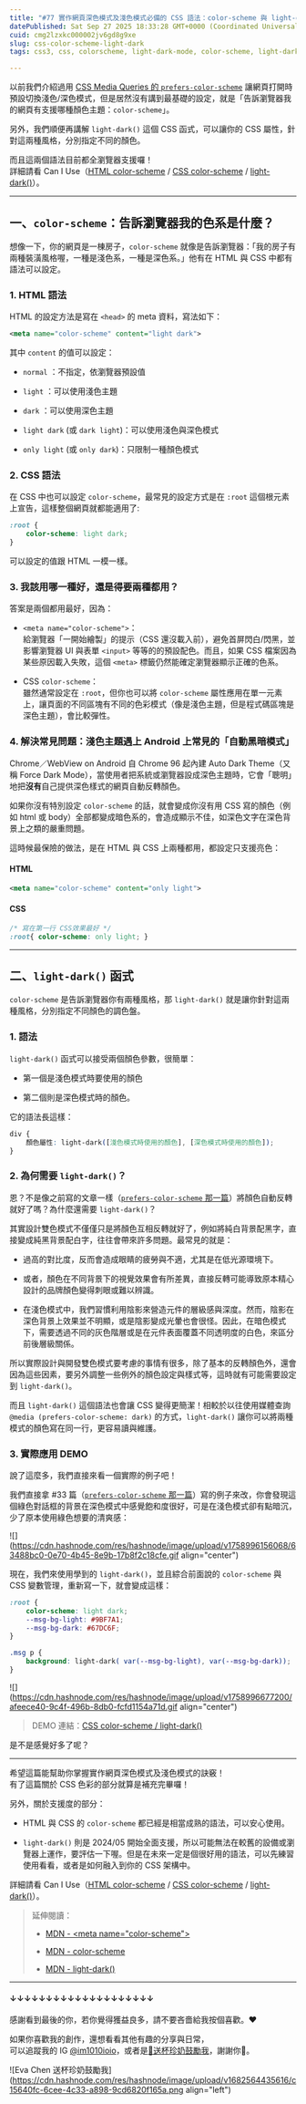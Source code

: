 ```yaml
---
title: "#77 實作網頁深色模式及淺色模式必備的 CSS 語法：color-scheme 與 light-dark()"
datePublished: Sat Sep 27 2025 18:33:28 GMT+0000 (Coordinated Universal Time)
cuid: cmg2lzxkc000002jv6gd8g9xe
slug: css-color-scheme-light-dark
tags: css3, css, colorscheme, light-dark-mode, color-scheme, light-dark

---
```


以前我們介紹過用 [CSS Media Queries 的 `prefers-color-scheme`](https://ithelp.ithome.com.tw/articles/10340843) 讓網頁打開時預設切換淺色/深色模式，但是居然沒有講到最基礎的設定，就是「告訴瀏覽器我的網頁有支援哪種顏色主題：`color-scheme`」。

另外，我們順便再講解 `light-dark()` 這個 CSS 函式，可以讓你的 CSS 屬性，針對這兩種風格，分別指定不同的顏色。

而且這兩個語法目前都全瀏覽器支援囉！  
詳細請看 Can I Use（[HTML color-scheme](https://caniuse.com/mdn-html_elements_meta_name_color-scheme) / [CSS color-scheme](https://caniuse.com/mdn-css_properties_color-scheme) / [light-dark()](https://caniuse.com/mdn-css_types_color_light-dark)）。

---

## 一、`color-scheme`：告訴瀏覽器我的色系是什麼？

想像一下，你的網頁是一棟房子，`color-scheme` 就像是告訴瀏覽器：「我的房子有兩種裝潢風格喔，一種是淺色系，一種是深色系。」他有在 HTML 與 CSS 中都有語法可以設定。

### 1\. HTML 語法

HTML 的設定方法是寫在 `<head>` 的 meta 資料，寫法如下：

```xml
<meta name="color-scheme" content="light dark">
```

其中 `content` 的值可以設定：

* `normal` ：不指定，依瀏覽器預設值
    
* `light` ：可以使用淺色主題
    
* `dark` ：可以使用深色主題
    
* `light dark` (或 `dark light`)：可以使用淺色與深色模式
    
* `only light` (或 `only dark`)：只限制一種顏色模式
    

### 2\. CSS 語法

在 CSS 中也可以設定 `color-scheme`，最常見的設定方式是在 `:root` 這個根元素上宣告，這樣整個網頁就都能適用了:

```css
:root {
    color-scheme: light dark;
}
```

可以設定的值跟 HTML 一模一樣。

### 3\. 我該用哪一種好，還是得要兩種都用？

答案是兩個都用最好，因為：

* `<meta name="color-scheme">`：  
    給瀏覽器「一開始繪製」的提示（CSS 還沒載入前），避免首屏閃白/閃黑，並影響瀏覽器 UI 與表單 `<input>` 等等的的預設配色。而且，如果 CSS 檔案因為某些原因載入失敗，這個 `<meta>` 標籤仍然能確定瀏覽器顯示正確的色系。
    
* CSS `color-scheme`：  
    雖然通常設定在 `:root`，但你也可以將 `color-scheme` 屬性應用在單一元素上，讓頁面的不同區塊有不同的色彩模式（像是淺色主題，但是程式碼區塊是深色主題），會比較彈性。
    

### 4\. 解決常見問題：淺色主題遇上 Android 上常見的「自動黑暗模式」

Chrome／WebView on Android 自 Chrome 96 起內建 Auto Dark Theme（又稱 Force Dark Mode），當使用者把系統或瀏覽器設成深色主題時，它會「聰明」地把**沒有**自己提供深色樣式的網頁自動反轉顏色。

如果你沒有特別設定 `color-scheme` 的話，就會變成你沒有用 CSS 寫的顏色（例如 html 或 body）全部都變成暗色系的，會造成顯示不佳，如深色文字在深色背景上之類的嚴重問題。

這時候最保險的做法，是在 HTML 與 CSS 上兩種都用，都設定只支援亮色：

#### HTML

```xml
<meta name="color-scheme" content="only light">
```

#### CSS

```css
/* 寫在第一行 CSS效果最好 */
:root{ color-scheme: only light; }
```

---

## 二、`light-dark()` 函式

`color-scheme` 是告訴瀏覽器你有兩種風格，那 `light-dark()` 就是讓你針對這兩種風格，分別指定不同顏色的調色盤。

### 1\. 語法

`light-dark()` 函式可以接受兩個顏色參數，很簡單：

* 第一個是淺色模式時要使用的顏色
    
* 第二個則是深色模式時的顏色。
    

它的語法長這樣：

```css
div {
    顏色屬性: light-dark([淺色模式時使用的顏色], [深色模式時使用的顏色]);
}
```

### 2\. 為何需要 `light-dark()`？

恩？不是像之前寫的文章一樣（[`prefers-color-scheme` 那一篇](https://ithelp.ithome.com.tw/articles/10340843)）將顏色自動反轉就好了嗎？為什麼還需要 `light-dark()`？

其實設計雙色模式不僅僅只是將顏色互相反轉就好了，例如將純白背景配黑字，直接變成純黑背景配白字，往往會帶來許多問題。最常見的就是：

* 過高的對比度，反而會造成眼睛的疲勞與不適，尤其是在低光源環境下。
    
* 或者，顏色在不同背景下的視覺效果會有所差異，直接反轉可能導致原本精心設計的品牌顏色變得刺眼或難以辨識。
    
* 在淺色模式中，我們習慣利用陰影來營造元件的層級感與深度。然而，陰影在深色背景上效果並不明顯，或是陰影變成光暈也會很怪。因此，在暗色模式下，需要透過不同的灰色階層或是在元件表面覆蓋不同透明度的白色，來區分前後層級關係。
    

所以實際設計與開發雙色模式要考慮的事情有很多，除了基本的反轉顏色外，還會因為這些因素，要另外調整一些例外的顏色設定與樣式等，這時就有可能需要設定到 `light-dark()`。

而且 `light-dark()` 這個語法也會讓 CSS 變得更簡潔！相較於以往使用媒體查詢 `@media (prefers-color-scheme: dark)` 的方式，`light-dark()` 讓你可以將兩種模式的顏色寫在同一行，更容易讀與維護。

### 3\. 實際應用 DEMO

說了這麼多，我們直接來看一個實際的例子吧！

我們直接拿 #33 篇（[`prefers-color-scheme` 那一篇](https://ithelp.ithome.com.tw/articles/10340843)）寫的例子來改，你會發現這個綠色對話框的背景在深色模式中感覺飽和度很好，可是在淺色模式卻有點暗沉，少了原本使用綠色想要的清爽感：

![](https://cdn.hashnode.com/res/hashnode/image/upload/v1758996156068/63488bc0-0e70-4b45-8e9b-17b8f2c18cfe.gif align="center")

現在，我們來使用學到的 `light-dark()`，並且綜合前面說的 `color-scheme` 與 CSS 變數管理，重新寫一下，就會變成這樣：

```css
:root {
    color-scheme: light dark;
    --msg-bg-light: #9BF7A1;
    --msg-bg-dark: #67DC6F;
}

.msg p {
	background: light-dark( var(--msg-bg-light), var(--msg-bg-dark));
}
```

![](https://cdn.hashnode.com/res/hashnode/image/upload/v1758996677200/afeece40-9c4f-496b-8db0-fcfd1154a71d.gif align="center")

> DEMO 連結：[CSS color-scheme / light-dark()](https://codepen.io/im1010ioio/pen/jEWWdyx)

是不是感覺好多了呢？

---

希望這篇能幫助你掌握實作網頁深色模式及淺色模式的訣竅！  
有了這篇關於 CSS 色彩的部分就算是補充完畢囉！

另外，關於支援度的部分：

* HTML 與 CSS 的 `color-scheme` 都已經是相當成熟的語法，可以安心使用。
    
* `light-dark()` 則是 2024/05 開始全面支援，所以可能無法在較舊的設備或瀏覽器上運作，要評估一下喔。但是在未來一定是個很好用的語法，可以先練習使用看看，或者是如何融入到你的 CSS 架構中。
    

詳細請看 Can I Use（[HTML color-scheme](https://caniuse.com/mdn-html_elements_meta_name_color-scheme) / [CSS color-scheme](https://caniuse.com/mdn-css_properties_color-scheme) / [light-dark()](https://caniuse.com/mdn-css_types_color_light-dark)）。

> 延伸閱讀：
> 
> * [MDN - &lt;meta name="color-scheme"&gt;](https://developer.mozilla.org/en-US/docs/Web/HTML/Reference/Elements/meta/name/color-scheme)
>     
> * [MDN - color-scheme](https://developer.mozilla.org/zh-CN/docs/Web/CSS/color-scheme)
>     
> * [MDN - light-dark()](https://developer.mozilla.org/en-US/docs/Web/CSS/color_value/light-dark)
>     

---

#### ↓↓↓↓↓↓↓↓↓↓↓↓↓↓↓↓↓↓↓↓

感謝看到最後的你，若你覺得獲益良多，請不要吝嗇給我按個喜歡。❤️

如果你喜歡我的創作，還想看看其他有趣的分享與日常，  
可以追蹤我的 IG [@im1010ioio](https://www.instagram.com/im1010ioio/)，或者是[🧋送杯珍奶鼓勵我](https://im1010ioio.bobaboba.me/)，謝謝你🥰。

![Eva Chen 送杯珍奶鼓勵我](https://cdn.hashnode.com/res/hashnode/image/upload/v1682564435616/c15640fc-6cee-4c33-a898-9cd6820f165a.png align="left")